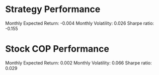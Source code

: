 # Strategy Performance
Monthly Expected Return: -0.004
Monthly Volatility: 0.026
Sharpe ratio: -0.155
# Stock COP Performance
Monthly Expected Return: 0.002
Monthly Volatility: 0.066
Sharpe ratio: 0.029
